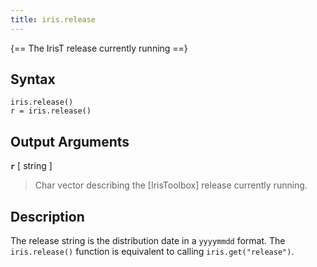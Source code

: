 ```yaml
---
title: iris.release
---
```


{== The IrisT release currently running ==}

## Syntax

    iris.release()
    r = iris.release()


## Output Arguments

__`r`__ [ string ] 
> 
> Char vector describing the [IrisToolbox] release currently running.
> 

## Description

The release string is the distribution date in a `yyyymmdd` format. The
`iris.release()` function is equivalent to calling `iris.get("release")`.

